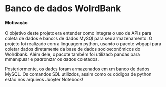 # Banco de dados WolrdBank

#### Motivação
O objetivo deste projeto era entender como integrar o uso de APIs para coleta de dados e bancos de dados MySQl para seu armazenamento. O projeto foi realizado com a linguagem python, usando o pacote wbgapi para coletar dados diretamente da base de dados socioeconômicos do Wolrdbank. Além dele, o pacote também foi utilizado pandas para mmanipular e padronizar os dados coletados. 

Posteriormente, os dados foram armazenados em um banco de dados MySQL. Os comandos SQL utilizdos, assim como os códigos de python estão nos arquivos Juoyter Notebook!
